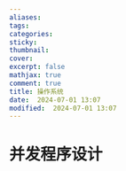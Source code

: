 ```yaml
---
aliases: 
tags: 
categories:
sticky:
thumbnail:
cover: 
excerpt: false
mathjax: true
comment: true
title: 操作系统
date:  2024-07-01 13:07
modified:  2024-07-01 13:07
---
```




# 并发程序设计
